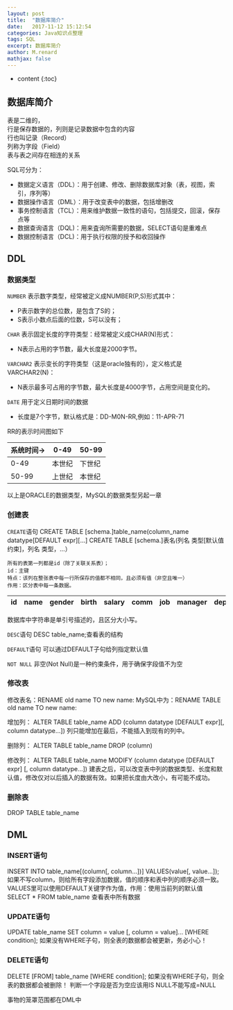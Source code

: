 ```yaml
---
layout: post
title:  "数据库简介"
date:   2017-11-12 15:12:54
categories: Java知识点整理
tags: SQL
excerpt: 数据库简介
author: M.renard
mathjax: false
---
```


* content
{:toc}

## 数据库简介

表是二维的，  
行是保存数据的，列则是记录数据中包含的内容  
行也叫记录（Record）  
列称为字段（Field）  
表与表之间存在相连的关系  

SQL可分为：

* 数据定义语言（DDL）：用于创建、修改、删除数据库对象（表，视图，索引，序列等）
* 数据操作语言（DML）：用于改变表中的数据，包括增删改
* 事务控制语言（TCL）：用来维护数据一致性的语句，包括提交，回滚，保存点等
* 数据查询语言（DQL)：用来査询所需要的数据，SELECT语句是重难点
* 数据控制语言（DCL)：用于执行权限的授予和收回操作

## DDL

### 数据类型
 
`NUMBER`
表示数字类型，经常被定义成NUMBER(P,S)形式其中：

* P表示数字的总位数，是包含了S的；
* S表示小数点后面的位数，S可以没有；

`CHAR`
表示固定长度的字符类型：经常被定义成CHAR(N)形式：

* N表示占用的字节数，最大长度是2000字节。

`VARCHAR2`
表示变长的字符类型（这是oracle独有的），定义格式是VARCHAR2(N)：

* N表示最多可占用的字节数，最大长度是4000字节，占用空间是变化的。

`DATE`
用于定义日期时间的数据

* 长度是7个字节，默认格式是：DD-M0N-RR,例如：11-APR-71

RR的表示时间图如下

系统时间→|0-49|50-99
-----|-----|----
0-49|本世纪|下世纪
50-99|上世纪|本世纪

以上是ORACLE的数据类型，MySQL的数据类型另起一章

### 创建表

`CREATE`语句
CREATE TABLE [schema.]table_name(column_name datatype[DEFAULT expr][...]
CREATE TABLE [schema.]表名(列名 类型[默认值 约束]，列名 类型，...）

	所有的表第一列都是id（除了关联关系表）；
	id：主键
	特点：该列在整张表中每一行所保存的值都不相同，且必须有值（非空且唯一）
	作用：区分表中每一条数据。
	
id|name|gender|birth|salary|comm|job|manager|deptno
-----|-----|----|----|----|----|----|----|----

数据库中字符串是单引号描述的，且区分大小写。

`DESC`语句
DESC table_name;查看表的结构

`DEFAULT`语句
可以通过DEFAULT子句给列指定默认值

`NOT NULL`
非空(Not Null)是一种约束条件，用于确保字段值不为空

### 修改表

修改表名：RENAME old name TO new name:
MySQL中为：RENAME TABLE old name TO new name:

增加列：
ALTER TABLE table_name ADD (column datatype [DEFAULT expr][, column datatype...])
列只能增加在最后，不能插入到现有的列中。

删除列：
ALTER TABLE table_name DROP (column)

修改列：
ALTER TABLE table_name MODIFY (column datatype [DEFAULT expr] [, column datatype...]) 
建表之后，可以改变表中列的数据类型、长度和默认值，修改仅对以后插入的数据有效。如果把长度由大改小，有可能不成功。

### 删除表

DROP TABLE table_name

## DML

### INSERT语句

INSERT INTO table_name[(column[, column...])] VALUES(value[, value...]);
如果不写column，则给所有字段添加数据，值的顺序和表中列的顺序必须一致。
VALUES里可以使用DEFAULT关键字作为值，作用：使用当前列的默认值
SELECT * FROM table_name 查看表中所有数据

### UPDATE语句

UPDATE table_name SET column = value [, column = value]...
[WHERE condition];
如果没有WHERE子句，则全表的数据都会被更新，务必小心！

### DELETE语句

DELETE [FROM] table_name [WHERE condition]; 
如果没有WHERE子句，则全表的数据都会被删除！
判断一个字段是否为空应该用IS NULL不能写成=NULL

事物的笼罩范围都在DML中
